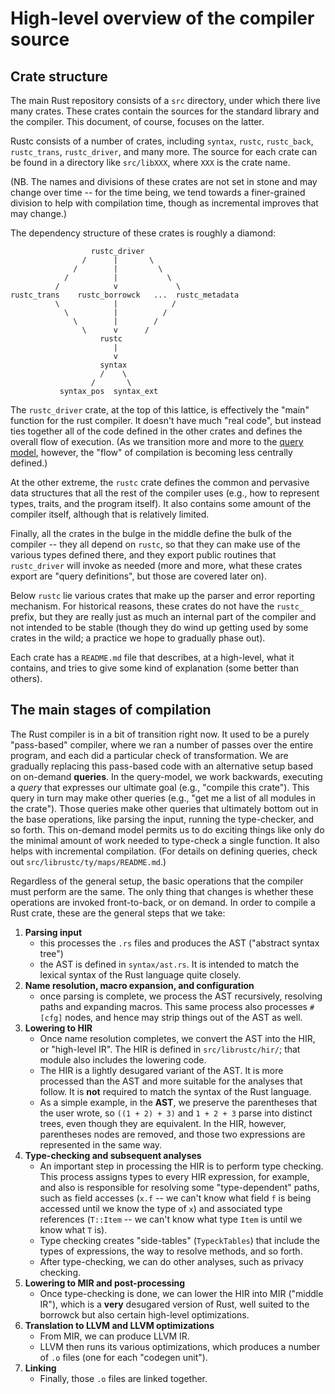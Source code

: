 # High-level overview of the compiler source

## Crate structure

The main Rust repository consists of a `src` directory, under which
there live many crates. These crates contain the sources for the
standard library and the compiler.  This document, of course, focuses
on the latter.

Rustc consists of a number of crates, including `syntax`,
`rustc`, `rustc_back`, `rustc_trans`, `rustc_driver`, and
many more. The source for each crate can be found in a directory
like `src/libXXX`, where `XXX` is the crate name.

(NB. The names and divisions of these crates are not set in
stone and may change over time -- for the time being, we tend towards
a finer-grained division to help with compilation time, though as
incremental improves that may change.)

The dependency structure of these crates is roughly a diamond:

```
                  rustc_driver
                /      |       \
              /        |         \
            /          |           \
          /            v             \
rustc_trans    rustc_borrowck   ...  rustc_metadata
          \            |            /
            \          |          /
              \        |        /
                \      v      /
                    rustc
                       |
                       v
                    syntax
                    /    \
                  /       \
           syntax_pos  syntax_ext
```                    

The `rustc_driver` crate, at the top of this lattice, is effectively
the "main" function for the rust compiler. It doesn't have much "real
code", but instead ties together all of the code defined in the other
crates and defines the overall flow of execution. (As we transition
more and more to the [query model](ty/maps/README.md), however, the
"flow" of compilation is becoming less centrally defined.)

At the other extreme, the `rustc` crate defines the common and
pervasive data structures that all the rest of the compiler uses
(e.g., how to represent types, traits, and the program itself). It
also contains some amount of the compiler itself, although that is
relatively limited.

Finally, all the crates in the bulge in the middle define the bulk of
the compiler -- they all depend on `rustc`, so that they can make use
of the various types defined there, and they export public routines
that `rustc_driver` will invoke as needed (more and more, what these
crates export are "query definitions", but those are covered later
on).

Below `rustc` lie various crates that make up the parser and error
reporting mechanism. For historical reasons, these crates do not have
the `rustc_` prefix, but they are really just as much an internal part
of the compiler and not intended to be stable (though they do wind up
getting used by some crates in the wild; a practice we hope to
gradually phase out).

Each crate has a `README.md` file that describes, at a high-level,
what it contains, and tries to give some kind of explanation (some
better than others).

## The main stages of compilation

The Rust compiler is in a bit of transition right now. It used to be a
purely "pass-based" compiler, where we ran a number of passes over the
entire program, and each did a particular check of transformation. We
are gradually replacing this pass-based code with an alternative setup
based on on-demand **queries**. In the query-model, we work backwards,
executing a *query* that expresses our ultimate goal (e.g., "compile
this crate"). This query in turn may make other queries (e.g., "get me
a list of all modules in the crate"). Those queries make other queries
that ultimately bottom out in the base operations, like parsing the
input, running the type-checker, and so forth. This on-demand model
permits us to do exciting things like only do the minimal amount of
work needed to type-check a single function. It also helps with
incremental compilation. (For details on defining queries, check out
`src/librustc/ty/maps/README.md`.)

Regardless of the general setup, the basic operations that the
compiler must perform are the same. The only thing that changes is
whether these operations are invoked front-to-back, or on demand.  In
order to compile a Rust crate, these are the general steps that we
take:

1. **Parsing input**
    - this processes the `.rs` files and produces the AST ("abstract syntax tree")
    - the AST is defined in `syntax/ast.rs`. It is intended to match the lexical
      syntax of the Rust language quite closely.
2. **Name resolution, macro expansion, and configuration**
    - once parsing is complete, we process the AST recursively, resolving paths
      and expanding macros. This same process also processes `#[cfg]` nodes, and hence
      may strip things out of the AST as well.
3. **Lowering to HIR**
    - Once name resolution completes, we convert the AST into the HIR,
      or "high-level IR". The HIR is defined in `src/librustc/hir/`; that module also includes
      the lowering code.
    - The HIR is a lightly desugared variant of the AST. It is more processed than the
      AST and more suitable for the analyses that follow. It is **not** required to match
      the syntax of the Rust language.
    - As a simple example, in the **AST**, we preserve the parentheses
      that the user wrote, so `((1 + 2) + 3)` and `1 + 2 + 3` parse
      into distinct trees, even though they are equivalent. In the
      HIR, however, parentheses nodes are removed, and those two
      expressions are represented in the same way.
3. **Type-checking and subsequent analyses**
    - An important step in processing the HIR is to perform type
      checking. This process assigns types to every HIR expression,
      for example, and also is responsible for resolving some
      "type-dependent" paths, such as field accesses (`x.f` -- we
      can't know what field `f` is being accessed until we know the
      type of `x`) and associated type references (`T::Item` -- we
      can't know what type `Item` is until we know what `T` is).
    - Type checking creates "side-tables" (`TypeckTables`) that include
      the types of expressions, the way to resolve methods, and so forth.
    - After type-checking, we can do other analyses, such as privacy checking.
4. **Lowering to MIR and post-processing**
    - Once type-checking is done, we can lower the HIR into MIR ("middle IR"), which
      is a **very** desugared version of Rust, well suited to the borrowck but also
      certain high-level optimizations. 
5. **Translation to LLVM and LLVM optimizations**
    - From MIR, we can produce LLVM IR.
    - LLVM then runs its various optimizations, which produces a number of `.o` files
      (one for each "codegen unit").
6. **Linking**
    - Finally, those `.o` files are linked together.
